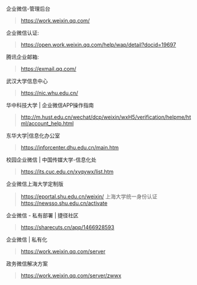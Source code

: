 企业微信-管理后台
>  https://work.weixin.qq.com/

企业微信认证: 
>  https://open.work.weixin.qq.com/help/wap/detail?docid=19697


腾讯企业邮箱: 
>  https://exmail.qq.com/


武汉大学信息中心
>  https://nic.whu.edu.cn/

华中科技大学 | 企业微信APP操作指南
>  http://m.hust.edu.cn/wechat/dcp/weixin/wxH5/verification/helpme/html/account_help.html

东华大学|信息化办公室
>  https://inforcenter.dhu.edu.cn/main.htm

校园企业微信 | 中国传媒大学-信息化处
>  https://its.cuc.edu.cn/xyqywx/list.htm

企业微信上海大学定制版
>  https://eportal.shu.edu.cn/weixin/
上海大学统一身份认证
>  https://newsso.shu.edu.cn/activate

企业微信 - 私有部署 | 捷径社区
>  https://sharecuts.cn/app/1466928593

企业微信 | 私有化
>  https://work.weixin.qq.com/server

政务微信解决方案
>  https://work.weixin.qq.com/server/zwwx
